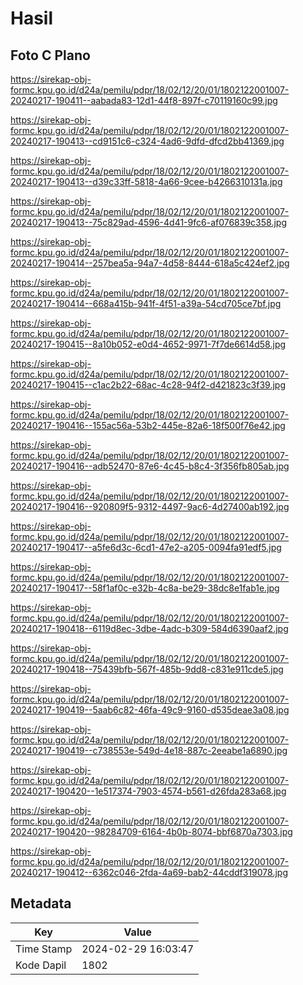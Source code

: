 # Hasil

## Foto C Plano

https://sirekap-obj-formc.kpu.go.id/d24a/pemilu/pdpr/18/02/12/20/01/1802122001007-20240217-190411--aabada83-12d1-44f8-897f-c70119160c99.jpg

https://sirekap-obj-formc.kpu.go.id/d24a/pemilu/pdpr/18/02/12/20/01/1802122001007-20240217-190413--cd9151c6-c324-4ad6-9dfd-dfcd2bb41369.jpg

https://sirekap-obj-formc.kpu.go.id/d24a/pemilu/pdpr/18/02/12/20/01/1802122001007-20240217-190413--d39c33ff-5818-4a66-9cee-b4266310131a.jpg

https://sirekap-obj-formc.kpu.go.id/d24a/pemilu/pdpr/18/02/12/20/01/1802122001007-20240217-190413--75c829ad-4596-4d41-9fc6-af076839c358.jpg

https://sirekap-obj-formc.kpu.go.id/d24a/pemilu/pdpr/18/02/12/20/01/1802122001007-20240217-190414--257bea5a-94a7-4d58-8444-618a5c424ef2.jpg

https://sirekap-obj-formc.kpu.go.id/d24a/pemilu/pdpr/18/02/12/20/01/1802122001007-20240217-190414--668a415b-941f-4f51-a39a-54cd705ce7bf.jpg

https://sirekap-obj-formc.kpu.go.id/d24a/pemilu/pdpr/18/02/12/20/01/1802122001007-20240217-190415--8a10b052-e0d4-4652-9971-7f7de6614d58.jpg

https://sirekap-obj-formc.kpu.go.id/d24a/pemilu/pdpr/18/02/12/20/01/1802122001007-20240217-190415--c1ac2b22-68ac-4c28-94f2-d421823c3f39.jpg

https://sirekap-obj-formc.kpu.go.id/d24a/pemilu/pdpr/18/02/12/20/01/1802122001007-20240217-190416--155ac56a-53b2-445e-82a6-18f500f76e42.jpg

https://sirekap-obj-formc.kpu.go.id/d24a/pemilu/pdpr/18/02/12/20/01/1802122001007-20240217-190416--adb52470-87e6-4c45-b8c4-3f356fb805ab.jpg

https://sirekap-obj-formc.kpu.go.id/d24a/pemilu/pdpr/18/02/12/20/01/1802122001007-20240217-190416--920809f5-9312-4497-9ac6-4d27400ab192.jpg

https://sirekap-obj-formc.kpu.go.id/d24a/pemilu/pdpr/18/02/12/20/01/1802122001007-20240217-190417--a5fe6d3c-6cd1-47e2-a205-0094fa91edf5.jpg

https://sirekap-obj-formc.kpu.go.id/d24a/pemilu/pdpr/18/02/12/20/01/1802122001007-20240217-190417--58f1af0c-e32b-4c8a-be29-38dc8e1fab1e.jpg

https://sirekap-obj-formc.kpu.go.id/d24a/pemilu/pdpr/18/02/12/20/01/1802122001007-20240217-190418--6119d8ec-3dbe-4adc-b309-584d6390aaf2.jpg

https://sirekap-obj-formc.kpu.go.id/d24a/pemilu/pdpr/18/02/12/20/01/1802122001007-20240217-190418--75439bfb-567f-485b-9dd8-c831e911cde5.jpg

https://sirekap-obj-formc.kpu.go.id/d24a/pemilu/pdpr/18/02/12/20/01/1802122001007-20240217-190419--5aab6c82-46fa-49c9-9160-d535deae3a08.jpg

https://sirekap-obj-formc.kpu.go.id/d24a/pemilu/pdpr/18/02/12/20/01/1802122001007-20240217-190419--c738553e-549d-4e18-887c-2eeabe1a6890.jpg

https://sirekap-obj-formc.kpu.go.id/d24a/pemilu/pdpr/18/02/12/20/01/1802122001007-20240217-190420--1e517374-7903-4574-b561-d26fda283a68.jpg

https://sirekap-obj-formc.kpu.go.id/d24a/pemilu/pdpr/18/02/12/20/01/1802122001007-20240217-190420--98284709-6164-4b0b-8074-bbf6870a7303.jpg

https://sirekap-obj-formc.kpu.go.id/d24a/pemilu/pdpr/18/02/12/20/01/1802122001007-20240217-190412--6362c046-2fda-4a69-bab2-44cddf319078.jpg


## Metadata

| Key        | Value               |
| ---------- | ------------------- |
| Time Stamp | 2024-02-29 16:03:47 |
| Kode Dapil | 1802                |



